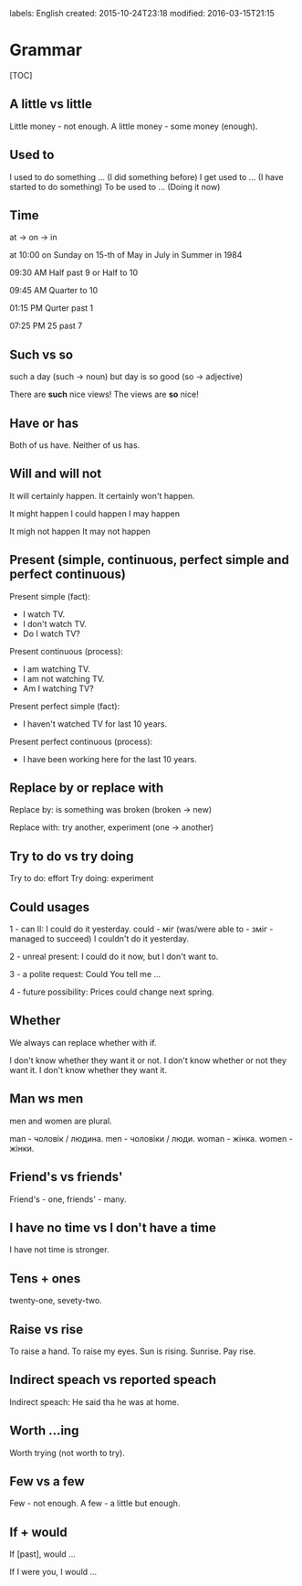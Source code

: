 labels: English
created: 2015-10-24T23:18
modified: 2016-03-15T21:15

# Grammar

[TOC]

## A little vs little

Little money - not enough.
A little money - some money (enough).

## Used to

I used to do something ... (I did something before)
I get used to ... (I have started to do something)
To be used to ... (Doing it now)

## Time

at -> on -> in

at 10:00
on Sunday
on 15-th of May
in July
in Summer
in 1984

09:30 AM
Half past 9
or
Half to 10

09:45 AM
Quarter to 10

01:15 PM
Qurter past 1

07:25 PM
25 past 7

## Such vs so

such a day (such -> noun)
but
day is so good (so -> adjective)

There are **such** nice views!
The views are **so** nice!

## Have or has

Both of us have.
Neither of us has.

## Will and will not

It will certainly happen.
It certainly won't happen.

It might happen
I could happen
I may happen

It migh not happen
It may not happen

## Present (simple, continuous, perfect simple and perfect continuous)

Present simple (fact):

- I watch TV.
- I don't watch TV.
- Do I watch TV?

Present continuous (process):

- I am watching TV.
- I am not watching TV.
- Am I watching TV?

Present perfect simple (fact):

- I haven't watched TV for last 10 years.

Present perfect continuous (process):

- I have been working here for the last 10 years.

## Replace by or replace with

Replace by: is something was broken (broken -> new)

Replace with: try another, experiment (one -> another)

## Try to do vs try doing

Try to do: effort
Try doing: experiment

## Could usages

1 - can II:
I could do it yesterday.
could - міг (was/were able to - зміг - managed to succeed)
I couldn't do it yesterday.

2 - unreal present:
I could do it now, but I don't want to.

3 - a polite request:
Could You tell me ...

4 - future possibility:
Prices could change next spring.

## Whether

We always can replace whether with if.

I don't know whether they want it or not.
I don't know whether or not they want it.
I don't know whether they want it.

## Man ws men

men and women are plural.

man - чоловік / людина.
men - чоловіки / люди.
woman - жінка.
women - жінки.

## Friend's vs friends'

Friend's - one, friends' - many.

## I have no time vs I don't have a time

I have not time is stronger.

## Tens + ones

twenty-one, sevety-two.

## Raise vs rise

To raise a hand.
To raise my eyes.
Sun is rising.
Sunrise.
Pay rise.

## Indirect speach vs reported speach

Indirect speach:
He said tha he was at home.

## Worth ...ing

Worth trying (not worth to try).

## Few vs a few

Few - not enough.
A few - a little but enough.

## If + would

If [past], would ...

If I were you, I would ...

